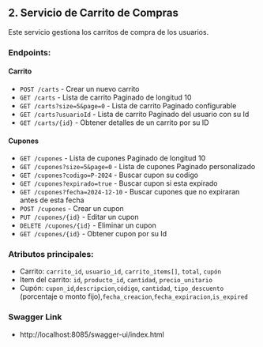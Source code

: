 ## 2. Servicio de Carrito de Compras

Este servicio gestiona los carritos de compra de los usuarios.

### Endpoints:

#### Carrito
- `POST /carts` - Crear un nuevo carrito
- `GET /carts` - Lista de carrito Paginado de longitud 10
- `GET /carts?size=5&page=0` - Lista de carrito Paginado configurable
- `GET /carts?usuarioId` - Lista de carrito Paginado del usuario con su Id
- `GET /carts/{id}` - Obtener detalles de un carrito por su ID

#### Cupones
- `GET /cupones` - Lista de cupones Paginado de longitud 10
- `GET /cupones?size=5&page=0` - Lista de cupones Paginado personalizado
- `GET /cupones?codigo=P-2024` - Buscar cupon su codigo
- `GET /cupones?expirado=true` - Buscar cupon si esta expirado
- `GET /cupones?fecha=2024-12-10` - Buscar cupones que no expiraran antes de esta fecha
- `POST /cupones` - Crear un cupon
- `PUT /cupones/{id}` - Editar un cupon
- `DELETE /cupones/{id}` - Eliminar un cupon
- `GET /cupones/{id}` - Obtener cupon por su Id


### Atributos principales:

- Carrito: `carrito_id`, `usuario_id`, `carrito_items[]`, `total`, `cupón`
- Item del carrito: `id`, `producto_id`, `cantidad`, `precio_unitario`
- Cupón: `cupon_id`,`descripcion`,`código`, `cantidad`, `tipo_descuento` (porcentaje o monto fijo),`fecha_creacion`,`fecha_expiracion`,`is_expired`

### Swagger Link
- http://localhost:8085/swagger-ui/index.html